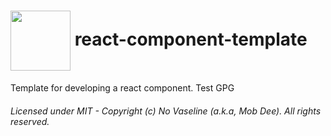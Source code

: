 # <img align="center" src="https://avatars.githubusercontent.com/u/103569663" width="96" height="96" /> react-component-template

Template for developing a react component. Test GPG

###### Licensed under MIT - Copyright (c) No Vaseline (a.k.a, Mob Dee). All rights reserved.
